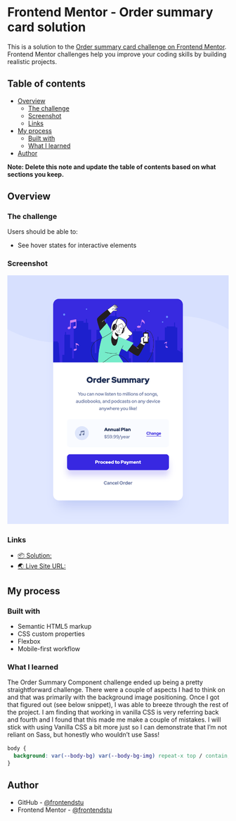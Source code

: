 # Frontend Mentor - Order summary card solution

This is a solution to the [Order summary card challenge on Frontend Mentor](https://www.frontendmentor.io/challenges/order-summary-component-QlPmajDUj). Frontend Mentor challenges help you improve your coding skills by building realistic projects.

## Table of contents

- [Overview](#overview)
  - [The challenge](#the-challenge)
  - [Screenshot](#screenshot)
  - [Links](#links)
- [My process](#my-process)
  - [Built with](#built-with)
  - [What I learned](#what-i-learned)
- [Author](#author)

**Note: Delete this note and update the table of contents based on what sections you keep.**

## Overview

### The challenge

Users should be able to:

- See hover states for interactive elements

### Screenshot

![](./screenshot.png)

### Links

- [📦 Solution:](https://github.com/frontendstu/order-summary-component/)
- [🌏 Live Site URL:](https://frontendstu.github.io/order-summary-component/)

## My process

### Built with

- Semantic HTML5 markup
- CSS custom properties
- Flexbox
- Mobile-first workflow

### What I learned

The Order Summary Component challenge ended up being a pretty straightforward challenge. There were a couple of aspects I had to think on and that was primarily with the background image positioning. Once I got that figured out (see below snippet), I was able to breeze through the rest of the project. I am finding that working in vanilla CSS is very referring back and fourth and I found that this made me make a couple of mistakes. I will stick with using Vanilla CSS a bit more just so I can demonstrate that I’m not reliant on Sass, but honestly who wouldn’t use Sass!

```css
body {
  background: var(--body-bg) var(--body-bg-img) repeat-x top / contain;
}
```

## Author

- GitHub - [@frontendstu](https://github.com/frontendstu/)
- Frontend Mentor - [@frontendstu](https://www.frontendmentor.io/profile/frontendstu)

